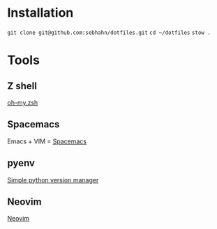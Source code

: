 # Installation

`git clone git@github.com:sebhahn/dotfiles.git`
`cd ~/dotfiles`
`stow .`

# Tools

## Z shell
[oh-my.zsh](https://github.com/robbyrussell/oh-my-zsh)

## Spacemacs
Emacs + VIM = [Spacemacs](https://github.com/syl20bnr/spacemacs)

## pyenv
[Simple python version manager](https://github.com/pyenv/pyenv)

## Neovim
[Neovim](https://github.com/neovim/neovim)
